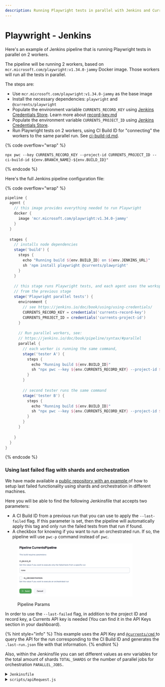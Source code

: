 ```yaml
---
description: Running Playwright tests in parallel with Jenkins and Currents Dashboard
---
```


# Playwright - Jenkins

Here's an example of Jenkins pipeline that is running Playwright tests in parallel on 2 workers.&#x20;

The pipeline will be running 2 workers, based on `mcr.microsoft.com/playwright:v1.34.0-jammy` Docker image. Those workers will run all the tests in parallel.

The steps are:

* Use `mcr.microsoft.com/playwright:v1.34.0-jammy` as the base image
* Install the necessary dependencies: `playwright` and `@currents/playwright`
* Populate the environment variable `CURRENTS_RECORD_KEY` using [Jenkins Credentials Store](https://jenkins.io/doc/book/using/using-credentials/). Learn more about [record-key.md](../../../guides/record-key.md "mention")
* Populate the environment variable `CURRENTS_PROJECT_ID` using [Jenkins Credentials Store](https://jenkins.io/doc/book/using/using-credentials/).
* Run Playwright tests on 2 workers, using CI Build ID for "connecting" the workers to the same parallel run. See [ci-build-id.md](../../../guides/ci-build-id.md "mention").

{% code overflow="wrap" %}
```
npx pwc --key CURRENTS_RECORD_KEY --project-id CURRENTS_PROJECT_ID --ci-build-id ${env.BRANCH_NAME}-${env.BUILD_ID}"
```
{% endcode %}

Here's the full Jenkins pipeline configuration file:

{% code overflow="wrap" %}
```groovy
pipeline {
  agent {
    // this image provides everything needed to run Playwright
    docker {
      image 'mcr.microsoft.com/playwright:v1.34.0-jammy'
    }
  }

  stages {
    // installs node dependencies
    stage('build') {
      steps {
        echo "Running build ${env.BUILD_ID} on ${env.JENKINS_URL}"
        sh 'npm install playwright @currents/plawyright'
      }
    }

    // this stage runs Playwright tests, and each agent uses the workspace
    // from the previous stage
    stage('Playwright parallel tests') {
      environment {
        // see https://jenkins.io/doc/book/using/using-credentials/
        CURRENTS_RECORD_KEY = credentials('currents-record-key')
        CURRENTS_PROJECT_ID = credentials('currents-project-id')
      }

      // Run parallel workers, see:
      // https://jenkins.io/doc/book/pipeline/syntax/#parallel
      parallel {
        // each worker is running the same command, 
        stage('tester A') {
          steps {
            echo "Running build ${env.BUILD_ID}"
            sh "npx pwc --key ${env.CURRENTS_RECORD_KEY} --project-id ${env.CURRENTS_RECORD_KEY} --ci-build-id ${env.BRANCH_NAME}-${env.BUILD_ID}"
          }
        }

        // second tester runs the same command
        stage('tester B') {
          steps {
            echo "Running build ${env.BUILD_ID}"
            sh "npx pwc --key ${env.CURRENTS_RECORD_KEY} --project-id ${env.CURRENTS_RECORD_KEY} --ci-build-id ${env.BRANCH_NAME}-${env.BUILD_ID}"
          }
        }
      }

    }
  }
}
```
{% endcode %}

### Using last failed flag with shards and orchestration

We have made available a [public repository with an example ](https://github.com/currents-dev/jenkins-last-failed)of how to setup last failed functionality using shards and orchestration in different machines.

Here you will be able to find the following Jenkinsfile that accepts two parameters:

* A CI Build ID from a previous run that you can use to apply the `--last-failed` flag. If this parameter is set, then the pipeline will automatically apply this tag and only run the failed tests from that run if found.
* A checkbox for knowing if you want to run an orchestrated run. If so, the pipeline will use `pwc-p` command instead of `pwc`.

<figure><img src="../../../.gitbook/assets/image (7).png" alt="" width="375"><figcaption><p>Pipeline Params</p></figcaption></figure>

In order to use the `--last-failed` flag, in addition to the project ID and record key, a Currents API key is needed (You can find it in the API Keys section in your dashboard).

{% hint style="info" %}
This example uses the API Key  and [`@currents/cmd` ](../../../resources/reporters/currents-cmd/currents-api.md) to query the API for the run corresponding to the CI Build ID and generates the `.last-run.json` file with that information.
{% endhint %}



Also, within the Jenkinsfile you can set different values as env variables for the total amount of shards `TOTAL_SHARDS` or the number of parallel jobs for orchestration `PARALLEL_JOBS.`

<details>

<summary><code>Jenkinsfile</code></summary>

```groovy
pipeline {
    agent any
    parameters {
        string(name: 'CI_BUILD_ID', defaultValue: 'none', description: 'Set this value if you want to execute only the failed tests from a specific run')
        booleanParam(name: 'IS_ORCHESTRATION', defaultValue: false, description: 'Set this value if you want to execute an orchestrated run')
    }
    environment {
        CURRENTS_PROJECT_ID = credentials('CURRENTS_PROJECT_ID')
        CURRENTS_RECORD_KEY = credentials('CURRENTS_RECORD_KEY')
        CURRENTS_CI_BUILD_ID = "reporter-${JOB_NAME}-${BUILD_ID}-${BUILD_NUMBER}"
        CURRENTS_API_KEY = credentials('CURRENTS_API_KEY')
        TOTAL_SHARDS = 3
        PARALLEL_JOBS = 4
    }
    options {
        timeout(time: 60, unit: 'MINUTES')
    }
    stages {
        stage('Checkout') {
            steps {
                checkout scm
            }
        }

        stage('Install Dependencies') {
            steps {
                sh 'npm ci'
                sh 'npx playwright install'
                sh 'rm -rf test-results'
                sh 'rm -rf scripts/.last-run.json'
            }
        }

        stage('Set params CI Build ID') {
            steps {
                script {
                    env.CI_BUILD_ID = "${params.CI_BUILD_ID}"
                    echo "CI_BUILD_ID is set to: ${params.CI_BUILD_ID}"
                }
                echo "Verify values: ${env.CI_BUILD_ID} ${params.IS_ORCHESTRATION}"
            }
        }

        stage('Run Tests decision') {
            steps {
                runTestsDecision(env.CI_BUILD_ID, params.IS_ORCHESTRATION)
            }
        }
    }
}

def runTestsDecision(ciBuildId, isOrchestration) {
    if (ciBuildId && ciBuildId != 'none') {
        stage('Run Tests with last failed') {
            script {
                echo "Running tests with last failed: ${ciBuildId} ${env.TOTAL_SHARDS}"
                script {
                    sh 'node scripts/apiRequest.js'
                    sh 'cat scripts/.last-run.json'
                }
                if (isOrchestration && isOrchestration == true) {
                    runPlaywrightOrchestration(env.PARALLEL_JOBS.toInteger(), true)
                } else {
                    runPlaywrightSharded(env.TOTAL_SHARDS.toInteger(), true)
                }
            }
        }
    } else {
        stage('Run Tests') {
            script {
                echo 'Running tests'
                if (isOrchestration && isOrchestration == true) {
                    runPlaywrightOrchestration(env.PARALLEL_JOBS.toInteger(), false)
                } else {
                    runPlaywrightSharded(env.TOTAL_SHARDS.toInteger(), false)
                }
            }
        }
    }
}

def runPlaywrightSharded(shardTotal, lastFailed) {
    def parallelStages = [:]
    for (int i = 1; i <= shardTotal; i++) {
        def shardIndex = i
        parallelStages["shard${shardIndex}"] = {
            if (lastFailed) {
                sh "mkdir -p test-results/shard-${shardIndex}"
                sh "cp scripts/.last-run.json test-results/shard-${shardIndex}/.last-run.json"
                runPlaywrightTestsLastFailed(shardIndex, shardTotal)
            } else {
                runPlaywrightTests(shardIndex, shardTotal)
            }
        }
    }
    parallel parallelStages
}

def runPlaywrightTests(shardIndex, shardTotal) {
    stage("Run Playwright Tests - Shard ${shardIndex}") {
        script {
            def command = "npx pwc --shard=${shardIndex}/${shardTotal}"
            echo "Running command: ${command}"
            sh "${command}"
        }
    }
}

def runPlaywrightTestsLastFailed(shardIndex, shardTotal) {
    stage("Run Playwright Tests - Shard ${shardIndex}") {
        script {
            def command = "npx pwc --shard=${shardIndex}/${shardTotal} --last-failed --output test-results/shard-${shardIndex}"
            echo "Running command: ${command}"
            sh "${command}"
        }
    }
}

def runPlaywrightOrchestration(parallelTotal, lastFailed) {
    def parallelStages = [:]
    for (int i = 1; i <= parallelTotal; i++) {
        def parallelIndex = i
        parallelStages["parallel${parallelIndex}"] = {
            if (lastFailed) {
                sh "mkdir -p test-results/parallel-${parallelIndex}"
                sh "cp scripts/.last-run.json test-results/parallel-${parallelIndex}/.last-run.json"
                runPlaywrightTestsLastFailedOrchestration(parallelIndex)
            } else {
                runPlaywrightTestsOrchestration(parallelIndex)
            }
        }
    }
    parallel parallelStages
}

def runPlaywrightTestsOrchestration(parallelIndex) {
    stage("Run Playwright Tests - Orchestration ${parallelIndex}") {
        script {
            def command = "npx pwc-p"
            echo "Running command: ${command}"
            sh "${command}"
        }
    }
}

def runPlaywrightTestsLastFailedOrchestration(parallelIndex) {
    stage("Run Playwright Tests - Orchestration ${parallelIndex}") {
        script {
            def command = "npx pwc-p --last-failed --output test-results/parallel-${parallelIndex}"
            echo "Running command: ${command}"
            sh "${command}"
        }
    }
}
```



</details>

<details>

<summary><code>scripts/apiRequest.js</code></summary>

```javascript
const fs = require("fs");
const https = require("https");

// Encode the projectId and ciBuildId to ensure any special characters are URL-safe
const projectId = encodeURIComponent(process.env.CURRENTS_PROJECT_ID);
const ciBuildId = encodeURIComponent(process.env.CI_BUILD_ID);

const options = {
  hostname: "api.currents.dev",
  path: `/v1/runs/previous?projectId=${projectId}&ciBuildId=${ciBuildId}&pwLastRun=true`,
  method: "GET",
  headers: {
    Authorization: `Bearer ${process.env.CURRENTS_API_KEY}`,
    "Content-Type": "application/json",
    Accept: "application/json",
  },
};

const req = https.request(options, (res) => {
  let data = "";

  res.on("data", (chunk) => {
    data += chunk;
  });

  res.on("end", () => {
    try {
      const parsedData = JSON.parse(data);
      fs.writeFileSync(
        "scripts/.last-run.json",
        JSON.stringify(parsedData.data.pwLastRun)
      );
    } catch (e) {
      console.log("Error: ", e);
    }
  });
});

req.on("error", (error) => {
  console.error(error);
});

req.end();
```

</details>



